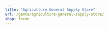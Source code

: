 ```yaml
---
title: "Agriculture General Supply Store"
url: /ganta/agriculture-general-supply-store/
shop: ferme
---
```

